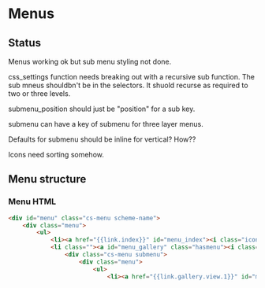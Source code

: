 # Menus

## Status



Menus working ok but sub menu styling not done.

css_settings function needs breaking out with a recursive sub function. The sub mneus shouldbn't be in the selectors. It shuold recurse as required to two or three levels.

submenu_position should just be "position" for a sub key.

submenu can have a key of submenu for three layer menus.

Defaults for submenu should be inline for vertical? How??

Icons need sorting somehow.

## Menu structure



### Menu HTML



```html
<div id="menu" class="cs-menu scheme-name">
	<div class="menu">
		<ul>
			<li><a href="{{link.index}}" id="menu_index"><i class="icon-close"></i><span>Home page</span></a></li>
			<li class=""><a id="menu_gallery" class="hasmenu"><i class="icon-menu"></i><span>Gallery</span><i class="icon-next openicon"></i></a>
				<div class="cs-menu submenu">
					<div class="menu">
						<ul>
							<li><a href="{{link.gallery.view.1}}" id="menu_submenu_gallery_1"><i></i><span>Gallery test 1</span></a></li>
```


